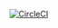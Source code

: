 [![CircleCI](https://circleci.com/gh/martinezcarlos/mssc-beer-service.svg?style=svg)](https://circleci.com/gh/martinezcarlos/mssc-beer-service)